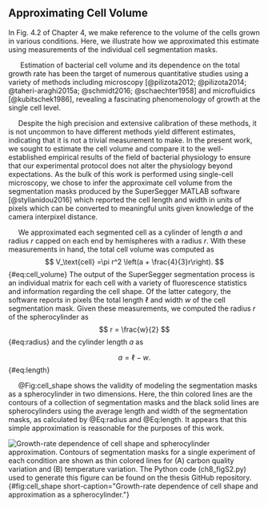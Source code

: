 ## Approximating Cell Volume


In Fig. 4.2 of Chapter 4, we make reference to the volume of the cells
grown in various conditions. Here, we illustrate how we approximated
this estimate using measurements of the individual cell segmentation
masks.

&nbsp;&nbsp;&nbsp;&nbsp;&nbsp;&nbsp;Estimation of bacterial cell volume and
its dependence on the total growth rate has been the target of numerous
quantitative studies using a variety of methods including microscopy
[@pilizota2012; @pilizota2014; @taheri-araghi2015a; @schmidt2016;
@schaechter1958] and microfluidics [@kubitschek1986], revealing a fascinating
phenomenology of growth at the single cell level. 

&nbsp;&nbsp;&nbsp;&nbsp;&nbsp;Despite the high precision
and extensive calibration of these methods, it is not uncommon to have
different methods yield different estimates, indicating that it is not a
trivial measurement to make. In the present work, we sought to estimate the
cell volume and compare it to the well-established empirical results of the
field of bacterial physiology to ensure that our experimental protocol does
not alter the physiology beyond expectations. As the bulk of this work is
performed using single-cell microscopy, we chose to infer the approximate
cell volume from the segmentation masks produced by the SuperSegger MATLAB
software [@stylianidou2016] which reported the cell length and width in
units of pixels which can be converted to meaningful units given knowledge of
the camera interpixel distance.

&nbsp;&nbsp;&nbsp;&nbsp;&nbsp;We approximated each segmented cell as a cylinder of length $a$ and
radius $r$ capped on each end by hemispheres with a radius $r$. With
these measurements in hand, the total cell volume was computed as
$$
V_\text{cell} =\pi r^2 \left(a + \frac{4}{3}r\right).
$${#eq:cell_volume}
The output of the SuperSegger segmentation
process is an individual matrix for each cell with a variety of
fluorescence statistics and information regarding the cell shape. Of the
latter category, the software reports in pixels the total length $\ell$
and width $w$ of the cell segmentation mask. Given these measurements,
we computed the radius $r$ of the spherocylinder as 
$$
r = \frac{w}{2}
$${#eq:radius}
and the cylinder length $a$ as 

$$
a = \ell - w.
$${#eq:length}

&nbsp;&nbsp;&nbsp;&nbsp;&nbsp;@Fig:cell_shape shows the validity of modeling the
segmentation masks as a spherocylinder in two dimensions. Here, the thin
colored lines are the contours of a collection of segmentation masks and
the black solid lines are spherocylinders using the average length and
width of the segmentation masks, as calculated by @Eq:radius and @Eq:length.
It appears that this simple approximation is reasonable for the purposes of this work.

![**Growth-rate dependence of cell shape and spherocylinder approximation.**
Contours of segmentation masks for a single experiment of each condition are
shown as thin colored lines for (A) carbon quality variation and (B) temperature
variation. The [Python code (`ch8_figS2.py`)](https://github.com/gchure/phd/blob/master/src/chapter_08/code/ch8_figS2.py)
used to generate this figure can be found on the thesis [GitHub
repository](https://github.com/gchure/phd). ](ch8_figS2){#fig:cell_shape short-caption="Growth-rate dependence of
cell shape and approximation as a spherocylinder."}
